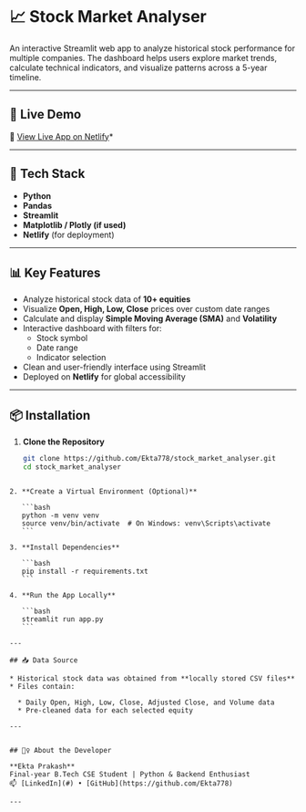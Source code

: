 
# 📈 Stock Market Analyser

An interactive Streamlit web app to analyze historical stock performance for multiple companies. The dashboard helps users explore market trends, calculate technical indicators, and visualize patterns across a 5-year timeline.

---

## 🚀 Live Demo

🔗 [View Live App on Netlify](*(https://stockmarketsanalyzer.netlify.app/))*

---

## 🧰 Tech Stack

- **Python**
- **Pandas**
- **Streamlit**
- **Matplotlib / Plotly (if used)**
- **Netlify** (for deployment)

---

## 📊 Key Features

- Analyze historical stock data of **10+ equities**
- Visualize **Open, High, Low, Close** prices over custom date ranges
- Calculate and display **Simple Moving Average (SMA)** and **Volatility**
- Interactive dashboard with filters for:
  - Stock symbol
  - Date range
  - Indicator selection
- Clean and user-friendly interface using Streamlit
- Deployed on **Netlify** for global accessibility

---

## 📦 Installation

1. **Clone the Repository**
   ```bash
   git clone https://github.com/Ekta778/stock_market_analyser.git
   cd stock_market_analyser
````

2. **Create a Virtual Environment (Optional)**

   ```bash
   python -m venv venv
   source venv/bin/activate  # On Windows: venv\Scripts\activate
   ```

3. **Install Dependencies**

   ```bash
   pip install -r requirements.txt
   ```

4. **Run the App Locally**

   ```bash
   streamlit run app.py
   ```

---

## 📥 Data Source

* Historical stock data was obtained from **locally stored CSV files**
* Files contain:

  * Daily Open, High, Low, Close, Adjusted Close, and Volume data
  * Pre-cleaned data for each selected equity

---


## 🙋‍♀️ About the Developer

**Ekta Prakash**
Final-year B.Tech CSE Student | Python & Backend Enthusiast
📫 [LinkedIn](#) • [GitHub](https://github.com/Ekta778)

---



